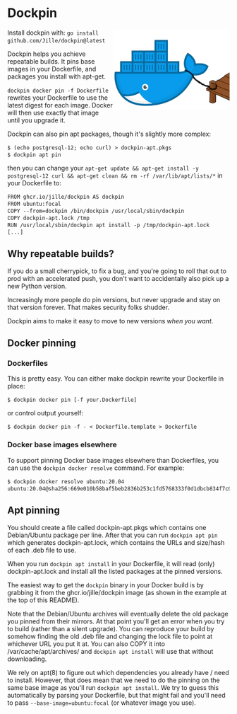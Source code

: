 # Dockpin

<img align="right" src="logo.png" />

Install dockpin with: `go install github.com/Jille/dockpin@latest`

Dockpin helps you achieve repeatable builds. It pins base images in your Dockerfile, and packages you install with apt-get.

`dockpin docker pin -f Dockerfile` rewrites your Dockerfile to use the latest digest for each image. Docker will then use exactly that image until you upgrade it.

Dockpin can also pin apt packages, though it's slightly more complex:

```shell
$ (echo postgresql-12; echo curl) > dockpin-apt.pkgs
$ dockpin apt pin
```

then you can change your `apt-get update && apt-get install -y postgresql-12 curl && apt-get clean && rm -rf /var/lib/apt/lists/*` in your Dockerfile to:

```
FROM ghcr.io/jille/dockpin AS dockpin
FROM ubuntu:focal
COPY --from=dockpin /bin/dockpin /usr/local/sbin/dockpin
COPY dockpin-apt.lock /tmp
RUN /usr/local/sbin/dockpin apt install -p /tmp/dockpin-apt.lock
[...]
```

## Why repeatable builds?

If you do a small cherrypick, to fix a bug, and you're going to roll that out to prod with an accelerated push, you don't want to accidentally also pick up a new Python version.

Increasingly more people do pin versions, but never upgrade and stay on that version forever. That makes security folks shudder.

Dockpin aims to make it easy to move to new versions *when you want*.

## Docker pinning

### Dockerfiles

This is pretty easy. You can either make dockpin rewrite your Dockerfile in place:

```shell
$ dockpin docker pin [-f your.Dockerfile]
```

or control output yourself:

```shell
$ dockpin docker pin -f - < Dockerfile.template > Dockerfile
```

### Docker base images elsewhere

To support pinning Docker base images elsewhere than Dockerfiles, you can use the `dockpin docker resolve` command. For example:

```
$ dockpin docker resolve ubuntu:20.04
ubuntu:20.04@sha256:669e010b58baf5beb2836b253c1fd5768333f0d1dbcb834f7c07a4dc93f474be
```

## Apt pinning

You should create a file called dockpin-apt.pkgs which contains one Debian/Ubuntu package per line. After that you can run `dockpin apt pin` which generates dockpin-apt.lock, which contains the URLs and size/hash of each .deb file to use.

When you run `dockpin apt install` in your Dockerfile, it will read (only) dockpin-apt.lock and install all the listed packages at the pinned versions.

The easiest way to get the `dockpin` binary in your Docker build is by grabbing it from the ghcr.io/jille/dockpin image (as shown in the example at the top of this README).

Note that the Debian/Ubuntu archives will eventually delete the old package you pinned from their mirrors. At that point you'll get an error when you try to build (rather than a silent upgrade). You can reproduce your build by somehow finding the old .deb file and changing the lock file to point at whichever URL you put it at. You can also COPY it into /var/cache/apt/archives/ and `dockpin apt install` will use that without downloading.

We rely on apt(8) to figure out which dependencies you already have / need to install. However, that does mean that we need to do the pinning on the same base image as you'll run `dockpin apt install`. We try to guess this automatically by parsing your Dockerfile, but that might fail and you'll need to pass `--base-image=ubuntu:focal` (or whatever image you use).

